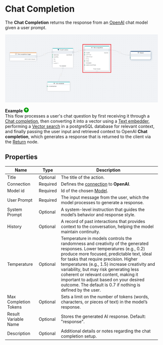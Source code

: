 

# Chat Completion

The **Chat Completion** returns the response from an [OpenAI](https://platform.openai.com/docs/api-reference/introduction) chat model given a user prompt.   
 

![img](/images/flow/openAI-chat-completion.png)  

**Example** ![img](../../../../images/strz.jpg)  
This flow processes a user's chat question by first receiving it through a [Chat completion](../../triggers/ai/chat-completion-trigger.md), then converting it into a vector using a [Text embedder](text-embedder.md), performing a [Vector search](../postgresql/vector-search.md) in a postgreSQL database for relevant context, and finally passing the user input and retrieved context to OpenAI **Chat completion**, which generates a response that is returned to the client via the [Return](../built-in/return.md) node.


## Properties

| Name                  | Type      | Description |
|-----------------------|-----------|-------------|
| Title             | Optional  | The title of the action. |
| Connection        | Required  | Defines the [connection](openai-connection.md) to **OpenAI**. |
| Model id   | Required  | Id of the chosen [Model](https://platform.openai.com/docs/models).|
| User Prompt       | Required  | The input message from the user, which the model processes to generate a response. |
| System Prompt     | Optional  | A system-level instruction that guides the model’s behavior and response style. |
| History           | Optional  | A record of past interactions that provides context to the conversation, helping the model maintain continuity. |
| Temperature       | Optional  |Temperature in models controls the randomness and creativity of the generated responses. Lower temperatures (e.g., 0.2) produce more focused, predictable text, ideal for tasks that require precision. Higher temperatures (e.g., 1.5) increase creativity and variability, but may risk generating less coherent or relevant content, making it important to adjust based on your desired outcome. The default is 0.7 if nothing is defined by the user.|
| Max Completion Tokens | Optional | Sets a limit on the number of tokens (words, characters, or pieces of text) in the model’s response. |
| Result Variable Name | Optional | Stores the generated AI response. Default: "response". |
| Description       | Optional  | Additional details or notes regarding the chat completion setup. |

<br/>


